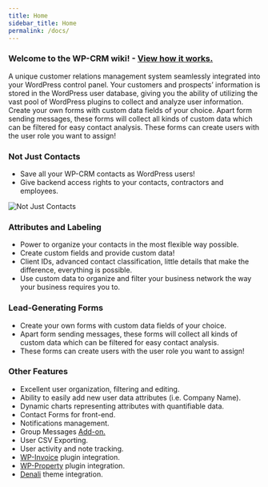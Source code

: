 ```yaml
---
title: Home
sidebar_title: Home
permalink: /docs/
---
```


### Welcome to the WP-CRM wiki! - [View how it works.](https://04-lvl3-pdl.vimeocdn.com/01/396/1/26983459/60055057.mp4?expires=1475247565&token=06feeb89da65acad4594e)

A unique customer relations management system seamlessly integrated into your WordPress control panel. Your customers and prospects’ information is stored in the WordPress user database, giving you the ability of utilizing the vast pool of WordPress plugins to collect and analyze user information. Create your own forms with custom data fields of your choice. Apart form sending messages, these forms will collect all kinds of custom data which can be filtered for easy contact analysis. These forms can create users with the user role you want to assign!

### Not Just Contacts

*   Save all your WP-CRM contacts as WordPress users!
*   Give backend access rights to your contacts, contractors and employees.

![Not Just Contacts](https://storage.googleapis.com/media.usabilitydynamics.com/2011/01/contactsdb-250x187.png "Not Just Contacts")

### Attributes and Labeling

*   Power to organize your contacts in the most flexible way possible.
*   Create custom fields and provide custom data!
*   Client IDs, advanced contact classification, little details that make the difference, everything is possible.
*   Use custom data to organize and filter your business network the way your business requires you to.

### Lead-Generating Forms

*   Create your own forms with custom data fields of your choice.
*   Apart form sending messages, these forms will collect all kinds of custom data which can be filtered for easy contact analysis.
*   These forms can create users with the user role you want to assign!

### Other Features

*   Excellent user organization, filtering and editing.
*   Ability to easily add new user data attributes (i.e. Company Name).
*   Dynamic charts representing attributes with quantifiable data.
*   Contact Forms for front-end.
*   Notifications management.
*   Group Messages [Add-on.](https://github.com/wp-crm/wp-crm-group-messages/wiki)
*   User CSV Exporting.
*   User activity and note tracking.
*   [WP-Invoice](https://github.com/wp-invoice/wp-invoice/wiki) plugin integration.
*   [WP-Property](https://github.com/wp-property/wp-property/wiki) plugin integration.
*   [Denali](https://github.com/wp-property/wp-denali/wiki) theme integration.
